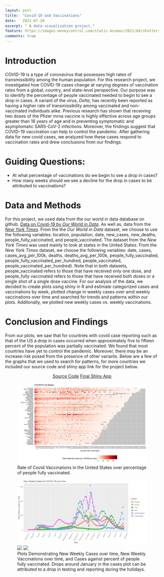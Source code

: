```yaml
---
layout: post
title:  "Covid-19 and Vaccinations"
date:   2021-07-20
excerpt: " A data visualization project."
feature: https://images.moneycontrol.com/static-mcnews/2021/04/shutterstock_1624415920-770x433.jpg
comments: true
--- 
```


# Introduction 

COVID-19 is a type of coronavirus that possesses high rates of transmissibility among the human population.
For this research project, we investigated how COVID-19 cases change at varying degrees of vaccination rates from a global, country, and state-level perspective.
Our purpose was to identify the percentage of people vaccinated needed to begin to see a drop in cases.
A variant of the virus,  *Delta*, has recently been reported as having a higher rate of transmissibility among vaccinated and non-vaccinated individuals alike.
Previous research has shown that receiving two doses of the Pfizer mrna vaccine is highly effective across age groups greater than 16 years of age and in preventing symptomatic and asymptomatic SARS-CoV-2 infections. 
Moreover, the findings suggest that COVID-19 vaccination can help to control the pandemic. 
After gathering data for new covid cases, we analyzed how these cases respond to vaccination rates and drew conclusions from our findings.  

# Guiding Questions: 

- At what percentage of vaccinations do we begin to see a drop in cases? 
- How many weeks should we see a decline for the drop in cases to be attributed to vaccinations? 

# Data and Methods  

For this project, we used data from the our world in data database on github.  [Data on Covid-19 by *Our World in Data*](https://github.com/owid/covid-19-data/tree/master/public/data). As well as, data from the [*New York Times*](https://github.com/nytimes/covid-19-data). From the the *Our World in Data* dataset, we choose to use the following variables: location, population, date, new_cases, new_deaths, people_fully_vaccinated, and people_vaccinated. The dataset from the *New York Times* was used mainly to look at states in the United States. From the *New York Times* dataset, we choose the following variables:  date, cases, cases_avg_per_100k, deaths, deaths_avg_per_100k, people_fully_vaccinated, people_fully_vaccinated_per_hundred, people_vaccinated, people_vaccinated_per_hundred). Note that in both datasets, people_vaccinated refers to those that have received only one dose, and people_fully vaccinated refers to those that have received both doses or a single shot of a single dose vaccine. For our analysis of the data, we decided to create plots using shiny in R and estimate categorized cases and vaccinations by week, plotted change in weekly cases over amd weekly vaccinations over time and searched for trends and patterns within our plots. Additonally, we plotted new weekly cases vs. weekly vaccinations. 

# Conclusion and Findings 

From our plots, we saw that for countries with covid case reporting such as that of the US a drop in cases occurred when approximately five to fifteen percent of the population was partially vaccinated. We found that most countries have yet to control the pandemic. Moreover, there may be an increase risk posed from the presence of other variants. Below are a few of the graphs that we used to search for patterns, for more countries we included our source code and shiny app link for the project below. 

<center>
    <div class="btn-group">
        <a href="https://github.com/HeribertoLopez/Covid_19_Project/blob/main/Heri%20Folder/ShinyApp/app.R" class="btn btn-info"> Source Code</a>
         <a href="https://lopez-crypto.shinyapps.io/Final_Shiny/?_ga=2.9284149.1404967710.1626882075-1802921591.1626356006" class="btn btn-success"> Final Shiny App </a>
    </div> 
</center> 

<figure>
    <a href="/assets/img/covid-vax-cases-plot.png"><img src="/assets/img/covid-vax-cases-plot.png"></a>
    <figcaption> Rate of Covid Vaccinations in the United States over percentage of people fully vaccinated.</figcaption>
</figure>

<figure class="third">
	<img src="/assets/img/New Weekly Covid Cases.png">
	<img src="/images/img/New_Weekly_Vaccinations.png">
	<img src="/images/img/Cases vs Vaccinations.png">
	<figcaption> Plots Demonstrating New Weekly Cases over time, New Weekly Vaccinations over time, and Cases against percent of people fully vaccinated. Drops around January in the cases plot can be attributed to a drop in testing and reporting during the holidays. </figcaption>
</figure>


